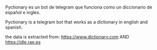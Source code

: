 Pyctionary es un bot de telegram que funciona como un diccionario de español e ingles. 

Pyctionary is a telegram bot that works as a dictionary in english and spanish.

the data is extracted from: 
    https://www.dictionary.com
    AND
    https://dle.rae.es
